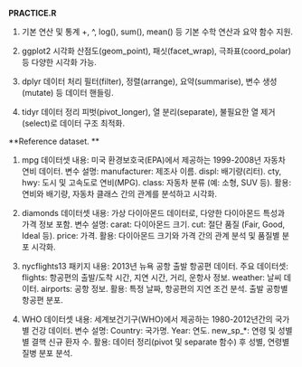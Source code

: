 **PRACTICE.R**

1. 기본 연산 및 통계
+, ^, log(), sum(), mean() 등 기본 수학 연산과 요약 함수 지원.

2. ggplot2 시각화
산점도(geom_point), 패싯(facet_wrap), 극좌표(coord_polar) 등 다양한 시각화 가능.

3. dplyr 데이터 처리
필터(filter), 정렬(arrange), 요약(summarise), 변수 생성(mutate) 등 데이터 핸들링.

4. tidyr 데이터 정리
피벗(pivot_longer), 열 분리(separate), 불필요한 열 제거(select)로 데이터 구조 최적화.

**Reference dataset. **

1. mpg 데이터셋
내용:
미국 환경보호국(EPA)에서 제공하는 1999-2008년 자동차 연비 데이터.
변수 설명:
manufacturer: 제조사 이름.
displ: 배기량(리터).
cty, hwy: 도시 및 고속도로 연비(MPG).
class: 자동차 분류 (예: 소형, SUV 등).
활용: 연비와 배기량, 자동차 클래스 간의 관계를 분석하고 시각화.

3. diamonds 데이터셋
내용: 가상 다이아몬드 데이터로, 다양한 다이아몬드 특성과 가격 정보 포함.
변수 설명:
carat: 다이아몬드 크기.
cut: 절단 품질 (Fair, Good, Ideal 등).
price: 가격.
활용: 다이아몬드 크기와 가격 간의 관계 분석 및 품질별 분포 시각화.

4. nycflights13 패키지
내용: 2013년 뉴욕 공항 출발 항공편 데이터.
주요 데이터셋:
flights: 항공편의 출발/도착 시간, 지연 시간, 거리, 운항사 정보.
weather: 날씨 데이터.
airports: 공항 정보.
활용:
특정 날짜, 항공편의 지연 조건 분석.
출발 공항별 항공편 분포.

5. WHO 데이터셋
내용: 세계보건기구(WHO)에서 제공하는 1980-2012년간의 국가별 건강 데이터.
변수 설명:
Country: 국가명.
Year: 연도.
new_sp_*: 연령 및 성별별 결핵 신규 환자 수.
활용: 데이터 정리(pivot 및 separate 함수) 후 성별, 연령별 질병 분포 분석.
